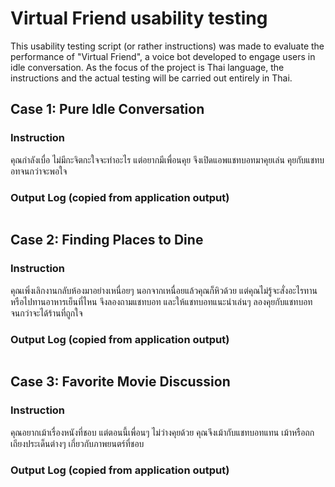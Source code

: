 # Virtual Friend usability testing

This usability testing script (or rather instructions) was made to evaluate the performance of "Virtual Friend", a voice bot developed to engage users in idle conversation. As the focus of the project is Thai language, the instructions and the actual testing will be carried out entirely in Thai.

## Case 1: Pure Idle Conversation

### Instruction

คุณกำลังเบื่อ ไม่มีกะจิตกะใจจะทำอะไร แต่อยากมีเพื่อนคุย จึงเปิดแอพแชทบอทมาคุยเล่น คุยกับแชทบอทจนกว่าจะพอใจ

### Output Log (copied from application output)

```plaintext

```

## Case 2: Finding Places to Dine

### Instruction

คุณเพิ่งเลิกงานกลับห้องมาอย่างเหนื่อยๆ นอกจากเหนื่อยแล้วคุณก็หิวด้วย แต่คุณไม่รู้จะสั่งอะไรทาน หรือไปทานอาหารเย็นที่ไหน จึงลองถามแชทบอท และให้แชทบอทแนะนำเล่นๆ ลองคุยกับแชทบอทจนกว่าจะได้ร้านที่ถูกใจ

### Output Log (copied from application output)

```plaintext

```

## Case 3: Favorite Movie Discussion

### Instruction

คุณอยากเม้าเรื่องหนังที่ชอบ แต่ตอนนี้เพื่อนๆ ไม่ว่างคุยด้วย คุณจึงเม้ากับแชทบอทแทน เม้าหรือถกเถียงประเด็นต่างๆ เกี่ยวกับภาพยนตร์ที่ชอบ

### Output Log (copied from application output)

```plaintext

```

